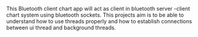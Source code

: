 This Bluetooth client chart app will act as client in bluetooth server -client chart system using bluetooth sockets.
This projects aim is to be able to understand how to use threads properly and how to establish connections between ui thread and background threads.
